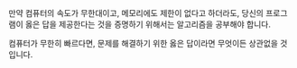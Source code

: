 만약 컴퓨터의 속도가 무한대이고, 메모리에도 제한이 없다고 하더라도, 당신의 프로그램이 옳은 답을 제공한다는 것을 증명하기 위해서는 알고리즘을 공부해야 합니다.

컴퓨터가 무한히 빠르다면, 문제를 해결하기 위한 옳은 답이라면 무엇이든 상관없을 것입니다. 
